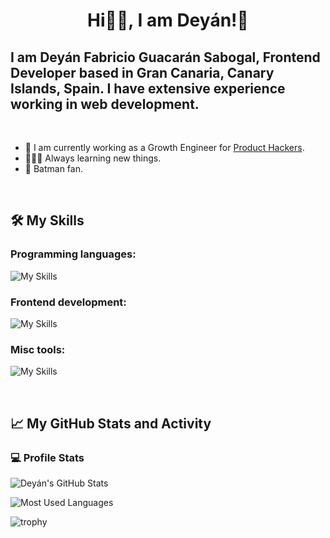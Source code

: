 <h1 align="center">Hi👋🏽, I am Deyán!🦇</h1>

<h2>I am Deyán Fabricio Guacarán Sabogal, Frontend Developer based in Gran Canaria, Canary Islands, Spain. I have extensive experience working in web development.</h2>

<br/>

- 🚀 I am currently working as a Growth Engineer for [Product Hackers](https://producthackers.com).
- 👨🏽‍💻 Always learning new things.
- 🦇 Batman fan.

<br/>

## 🛠️ My Skills

### Programming languages:

![My Skills](https://skillicons.dev/icons?i=js,ts,php,py)

### Frontend development:

![My Skills](https://skillicons.dev/icons?i=svelte,react,redux,html,css,sass,materialui,rollupjs,vite,jest,cypress,webflow,wordpress)

### Misc tools:

![My Skills](https://skillicons.dev/icons?i=git,github,githubactions,vscode,postman,figma)

<br/>

## 📈 My GitHub Stats and Activity

### 💻 Profile Stats

![Deyán's GitHub Stats](https://github-readme-stats.vercel.app/api?username=deyanfgsdev&theme=tokyonight&show_icons=true)

![Most Used Languages](https://github-readme-stats.vercel.app/api/top-langs/?username=deyanfgsdev&layout=compact&theme=algolia)

![trophy](https://github-profile-trophy.vercel.app/?username=deyanfgsdev&theme=onedark)
